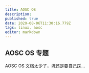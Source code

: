 ```yaml
---
title: AOSC OS
description: 
published: true
date: 2020-08-06T11:30:16.779Z
tags: linux, aosc
editor: markdown
---
```


## AOSC OS 专题

AOSC OS 文档太少了，坑还是要自己踩...
